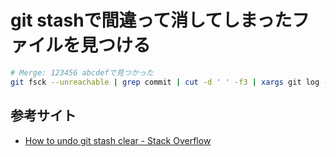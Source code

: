 # git stashで間違って消してしまったファイルを見つける

```sh
# Merge: 123456 abcdefで見つかった
git fsck --unreachable | grep commit | cut -d ' ' -f3 | xargs git log --merges --no-walk --grep=WIP
```

## 参考サイト
- [How to undo git stash clear - Stack Overflow](https://stackoverflow.com/questions/32517870/how-to-undo-git-stash-clear)